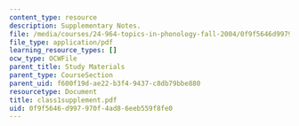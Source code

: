 ```yaml
---
content_type: resource
description: Supplementary Notes.
file: /media/courses/24-964-topics-in-phonology-fall-2004/0f9f5646d997970f4ad86eeb559f8fe0_class1supplement.pdf
file_type: application/pdf
learning_resource_types: []
ocw_type: OCWFile
parent_title: Study Materials
parent_type: CourseSection
parent_uid: f600f19d-ae22-b3f4-9437-c8db79bbe880
resourcetype: Document
title: class1supplement.pdf
uid: 0f9f5646-d997-970f-4ad8-6eeb559f8fe0
---
```

